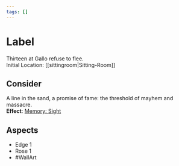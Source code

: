 ```yaml
---
tags: []
---
```

# Label
Thirteen at Gallo refuse to flee.<br>
Initial Location: [[sittingroom|Sitting-Room]]
## Consider
A line in the sand, a promise of fame: the threshold of mayhem and massacre.<br>**Effect**: [Memory: Sight](https://uadaf.theevilroot.xyz/rowenarium/element/mem.sight)
## Aspects
- Edge 1
- Rose 1
- #WallArt
